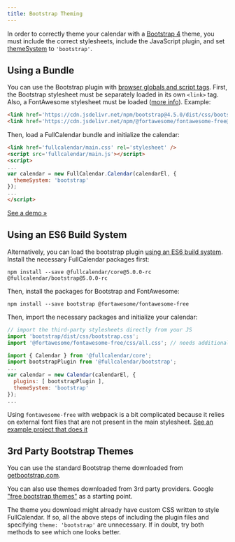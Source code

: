 ```yaml
---
title: Bootstrap Theming
---
```


In order to correctly theme your calendar with a [Bootstrap 4](https://getbootstrap.com/) theme, you must include the correct stylesheets, include the JavaScript plugin, and set [themeSystem](themeSystem) to `'bootstrap'`.


## Using a Bundle


You can use the Bootstrap plugin with [browser globals and script tags](initialize-globals). First, the Bootstrap stylesheet must be separately loaded in its own `<link>` tag. Also, a FontAwesome stylesheet must be loaded ([more info](https://fontawesome.com/get-started)). Example:

```html
<link href='https://cdn.jsdelivr.net/npm/bootstrap@4.5.0/dist/css/bootstrap.css' rel='stylesheet' />
<link href='https://cdn.jsdelivr.net/npm/@fortawesome/fontawesome-free@5.13.1/css/all.css' rel='stylesheet'>
```

Then, load a FullCalendar bundle and initialize the calendar:

```html
<link href='fullcalendar/main.css' rel='stylesheet' />
<script src='fullcalendar/main.js'></script>
<script>
...
var calendar = new FullCalendar.Calendar(calendarEl, {
  themeSystem: 'bootstrap'
});
...
</script>
```

[See a demo &raquo;](bootstrap-theme-demo)


## Using an ES6 Build System


Alternatively, you can load the bootstrap plugin [using an ES6 build system](initialize-es6). Install the necessary FullCalendar packages first:

```
npm install --save @fullcalendar/core@5.0.0-rc @fullcalendar/bootstrap@5.0.0-rc
```

Then, install the packages for Bootstrap and FontAwesome:

```
npm install --save bootstrap @fortawesome/fontawesome-free
```

Then, import the necessary packages and initialize your calendar:

```js
// import the third-party stylesheets directly from your JS
import 'bootstrap/dist/css/bootstrap.css';
import '@fortawesome/fontawesome-free/css/all.css'; // needs additional webpack config!

import { Calendar } from '@fullcalendar/core';
import bootstrapPlugin from '@fullcalendar/bootstrap';
...
var calendar = new Calendar(calendarEl, {
  plugins: [ bootstrapPlugin ],
  themeSystem: 'bootstrap'
});
...
```

Using `fontawesome-free` with webpack is a bit complicated because it relies on external font files that are not present in the main stylesheet. <a href='https://github.com/fullcalendar/fullcalendar-example-projects/tree/v5/bootstrap' class='more-link'>See an example project that does it</a>


## 3rd Party Bootstrap Themes

You can use the standard Bootstrap theme downloaded from [getbootstrap.com](https://getbootstrap.com/).

You can also use themes downloaded from 3rd party providers. Google ["free bootstrap themes"](https://www.google.com/search?q=free+bootstrap+themes) as a starting point.

The theme you download might already have custom CSS written to style FullCalendar. If so, all the above steps of including the plugin files and specifying `theme: 'bootstrap'` are unnecessary. If in doubt, try both methods to see which one looks better.
